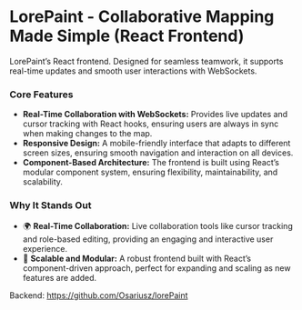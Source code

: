 # **LorePaint - Collaborative Mapping Made Simple (React Frontend)**  

LorePaint’s React frontend. Designed for seamless teamwork, it supports real-time updates and smooth user interactions with WebSockets.

### Core Features  
- **Real-Time Collaboration with WebSockets:** Provides live updates and cursor tracking with React hooks, ensuring users are always in sync when making changes to the map.
- **Responsive Design:** A mobile-friendly interface that adapts to different screen sizes, ensuring smooth navigation and interaction on all devices.
- **Component-Based Architecture:** The frontend is built using React’s modular component system, ensuring flexibility, maintainability, and scalability.

### Why It Stands Out  
- 🌍 **Real-Time Collaboration:** Live collaboration tools like cursor tracking and role-based editing, providing an engaging and interactive user experience.  
- 🚀 **Scalable and Modular:** A robust frontend built with React’s component-driven approach, perfect for expanding and scaling as new features are added.

Backend: https://github.com/Osariusz/lorePaint
